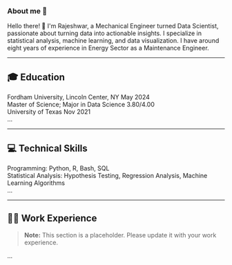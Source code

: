 ### About me 👋

Hello there! 👋 I'm Rajeshwar, a Mechanical Engineer turned Data Scientist, passionate about turning data into actionable insights. I specialize in statistical analysis, machine learning, and data visualization. I have around eight years of experience in Energy Sector as a Maintenance Engineer. 

---

## 🎓 Education

Fordham University, Lincoln Center, NY  May 2024  
Master of Science; Major in Data Science  3.80/4.00  
University of Texas  Nov 2021  
...

---

## 💻 Technical Skills

Programming: Python, R, Bash, SQL  
Statistical Analysis: Hypothesis Testing, Regression Analysis, Machine Learning Algorithms  
...

---

## 👨‍💼 Work Experience

> **Note:** This section is a placeholder. Please update it with your work experience.

...


<!--
**rajeshwar-vempaty/rajeshwar-vempaty** is a ✨ _special_ ✨ repository because its `README.md` (this file) appears on your GitHub profile.

Here are some ideas to get you started:

- 🔭 I’m currently working on ...
- 🌱 I’m currently learning ...
- 👯 I’m looking to collaborate on ...
- 🤔 I’m looking for help with ...
- 💬 Ask me about ...
- 📫 How to reach me: ...
- 😄 Pronouns: ...
- ⚡ Fun fact: ...
-->

